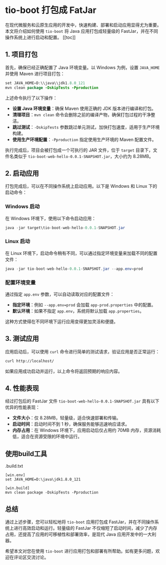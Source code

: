 # tio-boot 打包成 FatJar

在现代微服务和云原生应用的开发中，快速构建、部署和启动应用显得尤为重要。本文将介绍如何使用 `tio-boot` 将 Java 应用打包成轻量级的 FastJar，并在不同操作系统上进行启动和配置。
[[toc]]

## 1. 项目打包

首先，确保已经正确配置了 Java 环境变量。以 Windows 为例，设置 `JAVA_HOME` 并使用 Maven 进行项目打包：

```java
set JAVA_HOME=D:\\java\\jdk1.8.0_121
mvn clean package -DskipTests -Pproduction
```

上述命令执行了以下操作：

- **设置 Java 环境变量**：确保 Maven 使用正确的 JDK 版本进行编译和打包。
- **清理项目**：`mvn clean` 命令会删除之前的编译产物，确保打包过程的干净整洁。
- **跳过测试**：`-DskipTests` 参数跳过单元测试，加快打包速度，适用于生产环境构建。
- **使用生产环境配置**：`-Pproduction` 指定使用生产环境的 Maven 配置文件。

执行完成后，项目会被打包成一个可执行的 JAR 文件，位于 `target` 目录下，文件名类似于 `tio-boot-web-hello-0.0.1-SNAPSHOT.jar`，大小约为 8.28MB。

## 2. 启动应用

打包完成后，可以在不同操作系统上启动应用。以下是 Windows 和 Linux 下的启动命令：

### Windows 启动

在 Windows 环境下，使用以下命令启动应用：

```java
java -jar target\tio-boot-web-hello-0.0.1-SNAPSHOT.jar
```

### Linux 启动

在 Linux 环境下，启动命令稍有不同，可以通过指定环境变量来加载不同的配置文件：

```java
java -jar tio-boot-web-hello-0.0.1-SNAPSHOT.jar --app.env=prod
```

### 配置环境变量

通过指定 `app.env` 参数，可以自动读取对应的配置文件：

- **指定环境**：例如 `--app.env=prod` 会加载 `app-prod.properties` 中的配置。
- **默认环境**：如果不指定 `app.env`，系统将默认加载 `app.properties`。

这种方式使得在不同环境下运行应用变得更加灵活和便捷。

## 3. 测试应用

应用启动后，可以使用 `curl` 命令进行简单的测试请求，验证应用是否正常运行：

```bash
curl http://localhost/
```

如果应用成功启动并运行，以上命令将返回预期的响应内容。

## 4. 性能表现

经过打包后的 FastJar 文件 `tio-boot-web-hello-0.0.1-SNAPSHOT.jar` 具有以下优异的性能表现：

- **文件大小**：仅 8.28MB，轻量级，适合快速部署和传输。
- **启动时间**：启动时间不到 1 秒，确保服务能够迅速响应请求。
- **内存占用**：在 Windows 环境下，应用启动后仅占用约 70MB 内存，资源消耗低，适合在资源受限的环境中运行。

## 使用build工具

.build.txt
```
[win.env]
set JAVA_HOME=D:\java\jdk1.8.0_121

[win.build]
mvn clean package -DskipTests -Pproduction
```
## 总结

通过上述步骤，您可以轻松地将 `tio-boot` 应用打包成 FastJar，并在不同操作系统上进行高效启动和运行。轻量级的 FastJar 不仅缩短了启动时间，减少了内存占用，还提高了应用的可移植性和部署效率，是现代 Java 应用开发中的一大利器。

希望本文对您在使用 `tio-boot` 进行应用打包和部署有所帮助。如有更多问题，欢迎在评论区交流讨论。

